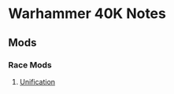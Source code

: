 # Warhammer 40K Notes

## Mods

### Race Mods

1. [Unification](https://www.moddb.com/mods/unification-mod-dawn-of-war-soulstorm)
